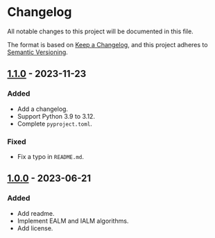 # Changelog

All notable changes to this project will be documented in this file.

The format is based on [Keep a Changelog](https://keepachangelog.com/en/1.1.0/),
and this project adheres to [Semantic Versioning](https://semver.org/spec/v2.0.0.html).

## [1.1.0] - 2023-11-23

### Added

- Add a changelog.
- Support Python 3.9 to 3.12.
- Complete `pyproject.toml`.

### Fixed

- Fix a typo in `README.md`.

## [1.0.0] - 2023-06-21

### Added

- Add readme.
- Implement EALM and IALM algorithms.
- Add license.

[1.1.0]: https://github.com/2020leon/rpca/compare/v1.0.0...v1.1.0
[1.0.0]: https://github.com/2020leon/rpca/releases/tag/v1.0.0
